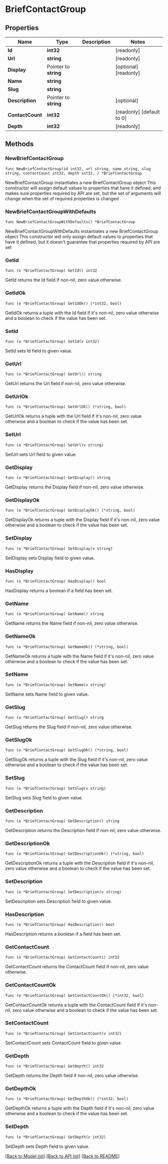 # BriefContactGroup

## Properties

Name | Type | Description | Notes
------------ | ------------- | ------------- | -------------
**Id** | **int32** |  | [readonly] 
**Url** | **string** |  | [readonly] 
**Display** | Pointer to **string** |  | [optional] [readonly] 
**Name** | **string** |  | 
**Slug** | **string** |  | 
**Description** | Pointer to **string** |  | [optional] 
**ContactCount** | **int32** |  | [readonly] [default to 0]
**Depth** | **int32** |  | [readonly] 

## Methods

### NewBriefContactGroup

`func NewBriefContactGroup(id int32, url string, name string, slug string, contactCount int32, depth int32, ) *BriefContactGroup`

NewBriefContactGroup instantiates a new BriefContactGroup object
This constructor will assign default values to properties that have it defined,
and makes sure properties required by API are set, but the set of arguments
will change when the set of required properties is changed

### NewBriefContactGroupWithDefaults

`func NewBriefContactGroupWithDefaults() *BriefContactGroup`

NewBriefContactGroupWithDefaults instantiates a new BriefContactGroup object
This constructor will only assign default values to properties that have it defined,
but it doesn't guarantee that properties required by API are set

### GetId

`func (o *BriefContactGroup) GetId() int32`

GetId returns the Id field if non-nil, zero value otherwise.

### GetIdOk

`func (o *BriefContactGroup) GetIdOk() (*int32, bool)`

GetIdOk returns a tuple with the Id field if it's non-nil, zero value otherwise
and a boolean to check if the value has been set.

### SetId

`func (o *BriefContactGroup) SetId(v int32)`

SetId sets Id field to given value.


### GetUrl

`func (o *BriefContactGroup) GetUrl() string`

GetUrl returns the Url field if non-nil, zero value otherwise.

### GetUrlOk

`func (o *BriefContactGroup) GetUrlOk() (*string, bool)`

GetUrlOk returns a tuple with the Url field if it's non-nil, zero value otherwise
and a boolean to check if the value has been set.

### SetUrl

`func (o *BriefContactGroup) SetUrl(v string)`

SetUrl sets Url field to given value.


### GetDisplay

`func (o *BriefContactGroup) GetDisplay() string`

GetDisplay returns the Display field if non-nil, zero value otherwise.

### GetDisplayOk

`func (o *BriefContactGroup) GetDisplayOk() (*string, bool)`

GetDisplayOk returns a tuple with the Display field if it's non-nil, zero value otherwise
and a boolean to check if the value has been set.

### SetDisplay

`func (o *BriefContactGroup) SetDisplay(v string)`

SetDisplay sets Display field to given value.

### HasDisplay

`func (o *BriefContactGroup) HasDisplay() bool`

HasDisplay returns a boolean if a field has been set.

### GetName

`func (o *BriefContactGroup) GetName() string`

GetName returns the Name field if non-nil, zero value otherwise.

### GetNameOk

`func (o *BriefContactGroup) GetNameOk() (*string, bool)`

GetNameOk returns a tuple with the Name field if it's non-nil, zero value otherwise
and a boolean to check if the value has been set.

### SetName

`func (o *BriefContactGroup) SetName(v string)`

SetName sets Name field to given value.


### GetSlug

`func (o *BriefContactGroup) GetSlug() string`

GetSlug returns the Slug field if non-nil, zero value otherwise.

### GetSlugOk

`func (o *BriefContactGroup) GetSlugOk() (*string, bool)`

GetSlugOk returns a tuple with the Slug field if it's non-nil, zero value otherwise
and a boolean to check if the value has been set.

### SetSlug

`func (o *BriefContactGroup) SetSlug(v string)`

SetSlug sets Slug field to given value.


### GetDescription

`func (o *BriefContactGroup) GetDescription() string`

GetDescription returns the Description field if non-nil, zero value otherwise.

### GetDescriptionOk

`func (o *BriefContactGroup) GetDescriptionOk() (*string, bool)`

GetDescriptionOk returns a tuple with the Description field if it's non-nil, zero value otherwise
and a boolean to check if the value has been set.

### SetDescription

`func (o *BriefContactGroup) SetDescription(v string)`

SetDescription sets Description field to given value.

### HasDescription

`func (o *BriefContactGroup) HasDescription() bool`

HasDescription returns a boolean if a field has been set.

### GetContactCount

`func (o *BriefContactGroup) GetContactCount() int32`

GetContactCount returns the ContactCount field if non-nil, zero value otherwise.

### GetContactCountOk

`func (o *BriefContactGroup) GetContactCountOk() (*int32, bool)`

GetContactCountOk returns a tuple with the ContactCount field if it's non-nil, zero value otherwise
and a boolean to check if the value has been set.

### SetContactCount

`func (o *BriefContactGroup) SetContactCount(v int32)`

SetContactCount sets ContactCount field to given value.


### GetDepth

`func (o *BriefContactGroup) GetDepth() int32`

GetDepth returns the Depth field if non-nil, zero value otherwise.

### GetDepthOk

`func (o *BriefContactGroup) GetDepthOk() (*int32, bool)`

GetDepthOk returns a tuple with the Depth field if it's non-nil, zero value otherwise
and a boolean to check if the value has been set.

### SetDepth

`func (o *BriefContactGroup) SetDepth(v int32)`

SetDepth sets Depth field to given value.



[[Back to Model list]](../README.md#documentation-for-models) [[Back to API list]](../README.md#documentation-for-api-endpoints) [[Back to README]](../README.md)


